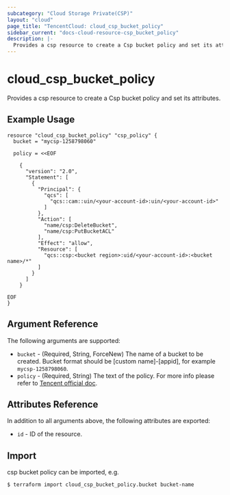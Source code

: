 ```yaml
---
subcategory: "Cloud Storage Private(CSP)"
layout: "cloud"
page_title: "TencentCloud: cloud_csp_bucket_policy"
sidebar_current: "docs-cloud-resource-csp_bucket_policy"
description: |-
  Provides a csp resource to create a Csp bucket policy and set its attributes.
---
```


# cloud_csp_bucket_policy

Provides a csp resource to create a Csp bucket policy and set its attributes.

## Example Usage

```hcl
resource "cloud_csp_bucket_policy" "csp_policy" {
  bucket = "mycsp-1258798060"

  policy = <<EOF

	{
	  "version": "2.0",
	  "Statement": [
	    {
	      "Principal": {
	        "qcs": [
	          "qcs::cam::uin/<your-account-id>:uin/<your-account-id>"
	        ]
	      },
	      "Action": [
	        "name/csp:DeleteBucket",
	        "name/csp:PutBucketACL"
	      ],
	      "Effect": "allow",
	      "Resource": [
	        "qcs::csp:<bucket region>:uid/<your-account-id>:<bucket name>/*"
	      ]
	    }
	  ]
	}

EOF
}
```

## Argument Reference

The following arguments are supported:

* `bucket` - (Required, String, ForceNew) The name of a bucket to be created. Bucket format should be [custom name]-[appid], for example `mycsp-1258798060`.
* `policy` - (Required, String) The text of the policy. For more info please refer to [Tencent official doc](https://intl.cloud.tencent.com/document/product/436/18023).

## Attributes Reference

In addition to all arguments above, the following attributes are exported:

* `id` - ID of the resource.



## Import

csp bucket policy can be imported, e.g.

```
$ terraform import cloud_csp_bucket_policy.bucket bucket-name
```

